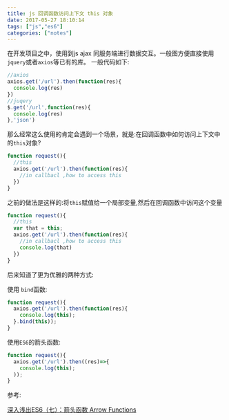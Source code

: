 ```yaml
---
title: js 回调函数访问上下文 this 对象
date: 2017-05-27 18:10:14
tags: ["js","es6"]
categories: ["notes"]
---
```

在开发项目之中，使用到js ajax 同服务端进行数据交互。一般图方便直接使用`jquery`或者`axios`等已有的库。
一般代码如下:
```js
//axios
axios.get('/url').then(function(res){
  console.log(res)
})
//juqery
$.get('/url',function(res){
  console.log(res)
},'json')
```
那么经常这么使用的肯定会遇到一个场景，就是:在回调函数中如何访问上下文中的`this`对象?
<!--more-->
```js
function request(){
  //this
  axios.get('/url').then(function(res){   
    //in callbacl ,how to access this
  })
}
```
之前的做法是这样的:将`this`赋值给一个局部变量,然后在回调函数中访问这个变量
```js
function request(){
  //this
  var that = this;
  axios.get('/url').then(function(res){   
    //in callbacl ,how to access this
    console.log(that)
  })
}
```
后来知道了更为优雅的两种方式:

使用 `bind`函数:
```js
function request(){
  axios.get('/url').then(function(res){
    console.log(this);
  }.bind(this));
}
```
使用`ES6`的箭头函数:
```js
function request(){
  axios.get('/url').then((res)=>{
    console.log(this);
  ));
}
```
参考:

[深入浅出ES6（七）：箭头函数 Arrow Functions](!http://www.infoq.com/cn/articles/es6-in-depth-arrow-functions)
